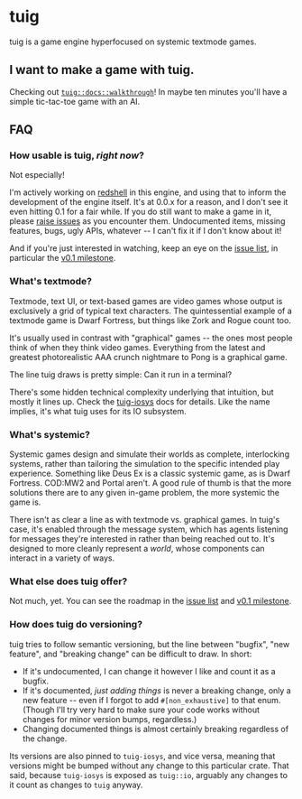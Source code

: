 # tuig

tuig is a game engine hyperfocused on systemic textmode games.

## I want to make a game with tuig.

Checking out [`tuig::docs::walkthrough`]!
In maybe ten minutes you'll have a simple tic-tac-toe game with an AI.

  [`tuig::docs::walkthrough`]: https://docs.rs/tuig/latest/tuig/docs/walkthrough

## FAQ

### How usable is tuig, *right now*?

Not especially!

I'm actively working on [redshell] in this engine, and using that to inform the development of the engine itself.
It's at 0.0.x for a reason, and I don't see it even hitting 0.1 for a fair while.
If you do still want to make a game in it, please [raise issues] as you encounter them.
Undocumented items, missing features, bugs, ugly APIs, whatever -- I can't fix it if I don't know about it!

And if you're just interested in watching, keep an eye on the [issue list], in particular the [v0.1 milestone].

### What's textmode?

Textmode, text UI, or text-based games are video games whose output is exclusively a grid of typical text characters.
The quintessential example of a textmode game is Dwarf Fortress, but things like Zork and Rogue count too.

It's usually used in contrast with "graphical" games -- the ones most people think of when they think video games.
Everything from the latest and greatest photorealistic AAA crunch nightmare to Pong is a graphical game.

The line tuig draws is pretty simple:
Can it run in a terminal?

There's some hidden technical complexity underlying that intuition, but mostly it lines up.
Check the [tuig-iosys] docs for details.
Like the name implies, it's what tuig uses for its IO subsystem.

### What's systemic?

Systemic games design and simulate their worlds as complete, interlocking systems, rather than tailoring the simulation to the specific intended play experience.
Something like Deus Ex is a classic systemic game, as is Dwarf Fortress.
COD:MW2 and Portal aren't.
A good rule of thumb is that the more solutions there are to any given in-game problem, the more systemic the game is.

There isn't as clear a line as with textmode vs. graphical games.
In tuig's case, it's enabled through the message system, which has agents listening for messages they're interested in rather than being reached out to.
It's designed to more cleanly represent a *world*, whose components can interact in a variety of ways.

### What else does tuig offer?

Not much, yet.
You can see the roadmap in the [issue list] and [v0.1 milestone].

### How does tuig do versioning?

tuig tries to follow semantic versioning, but the line between "bugfix", "new feature", and "breaking change" can be difficult to draw.
In short:
- If it's undocumented, I can change it however I like and count it as a bugfix.
- If it's documented, *just adding things* is never a breaking change, only a new feature -- even if I forgot to add `#[non_exhaustive]` to that enum. (Though I'll try very hard to make sure your code works without changes for minor version bumps, regardless.)
- Changing documented things is almost certainly breaking regardless of the change.

Its versions are also pinned to `tuig-iosys`, and vice versa, meaning that versions might be bumped without any change to this particular crate.
That said, because `tuig-iosys` is exposed as `tuig::io`, arguably any changes to it count as changes to `tuig` anyway.

  [tuig-iosys]: https://docs.rs/tuig-iosys
  [redshell]: https://github.com/nic-hartley/redshell/
  [raise issues]: https://github.com/nic-hartley/redshell/issues/new
  [issue list]: https://github.com/nic-hartley/redshell/issues
  [v0.1 milestone]: https://github.com/nic-hartley/redshell/milestone/1
